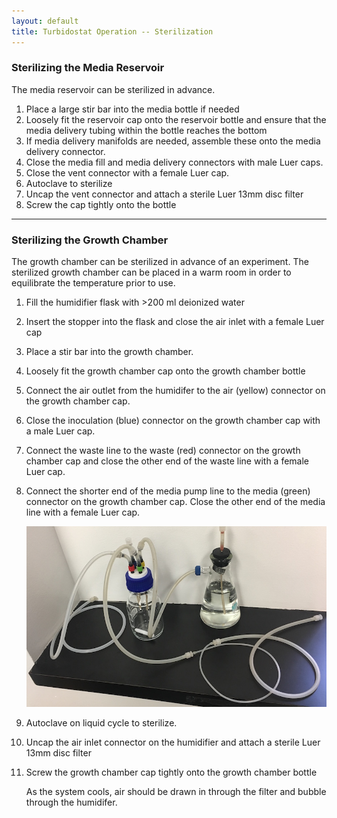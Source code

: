 ```yaml
---
layout: default
title: Turbidostat Operation -- Sterilization
---
```

### Sterilizing the Media Reservoir

The media reservoir can be sterilized in advance.

1. Place a large stir bar into the media bottle if needed
1. Loosely fit the reservoir cap onto the reservoir bottle and ensure that the media delivery tubing within the bottle reaches the bottom
1. If media delivery manifolds are needed, assemble these onto the media delivery connector.
1. Close the media fill and media delivery connectors with male Luer caps.
1. Close the vent connector with a female Luer cap.
1. Autoclave to sterilize
1. Uncap the vent connector and attach a sterile Luer 13mm disc filter
1. Screw the cap tightly onto the bottle

---

### Sterilizing the Growth Chamber
  
The growth chamber can be sterilized in advance of an experiment.  The sterilized growth chamber can be placed in a warm room in order to equilibrate the temperature prior to use. 
  
1. Fill the humidifier flask with >200 ml deionized water
1. Insert the stopper into the flask and close the air inlet with a female Luer cap
1. Place a stir bar into the growth chamber.
1. Loosely fit the growth chamber cap onto the growth chamber bottle
1. Connect the air outlet from the humidifer to the air (yellow) connector on the growth chamber cap.
1. Close the inoculation (blue) connector on the growth chamber cap with a male Luer cap.
1. Connect the waste line to the waste (red) connector on the growth chamber cap and close the other end of the waste line with a female Luer cap.
1. Connect the shorter end of the media pump line to the media (green) connector on the growth chamber cap. Close the other end of the media line with a female Luer cap.

   ![growth-chamber-assembled](./images/growth-chamber-assembled.jpeg)

1. Autoclave on liquid cycle to sterilize.
1. Uncap the air inlet connector on the humidifier and attach a sterile Luer 13mm disc filter
1. Screw the growth chamber cap tightly onto the growth chamber bottle

   As the system cools, air should be drawn in through the filter and bubble through the humidifer.
